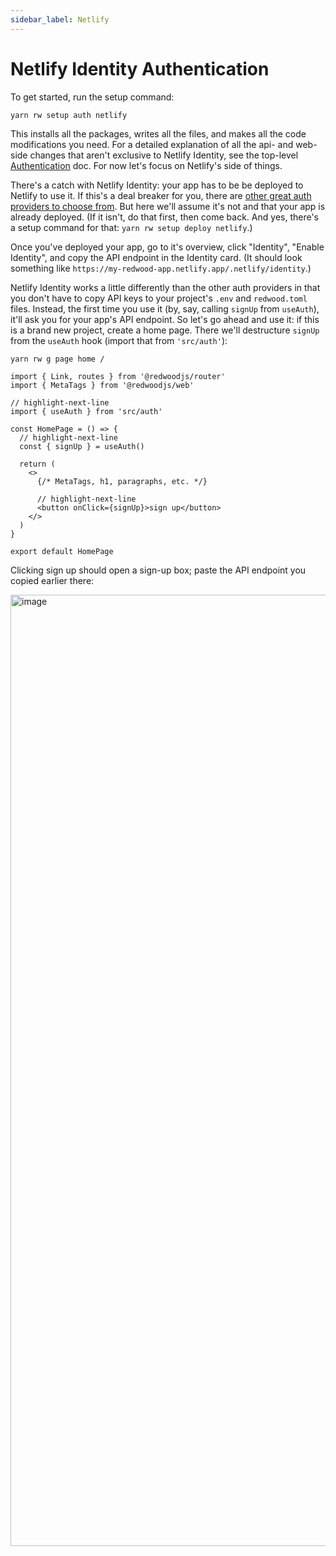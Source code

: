 ```yaml
---
sidebar_label: Netlify
---
```


# Netlify Identity Authentication

To get started, run the setup command:

```bash
yarn rw setup auth netlify
```

This installs all the packages, writes all the files, and makes all the code modifications you need.
For a detailed explanation of all the api- and web-side changes that aren't exclusive to Netlify Identity, see the top-level [Authentication](../authentication.md) doc.
For now let's focus on Netlify's side of things.

There's a catch with Netlify Identity: your app has to be be deployed to Netlify to use it.
If this's a deal breaker for you, there are [other great auth providers to choose from](../authentication.md#official-integrations).
But here we'll assume it's not and that your app is already deployed.
(If it isn't, do that first, then come back. And yes, there's a setup command for that: `yarn rw setup deploy netlify`.)

Once you've deployed your app, go to it's overview, click "Identity", "Enable Identity", and copy the API endpoint in the Identity card.
(It should look something like `https://my-redwood-app.netlify.app/.netlify/identity`.)

Netlify Identity works a little differently than the other auth providers in that you don't have to copy API keys to your project's `.env` and `redwood.toml` files.
Instead, the first time you use it (by, say, calling `signUp` from `useAuth`), it'll ask you for your app's API endpoint.
So let's go ahead and use it: if this is a brand new project, create a home page.
There we'll destructure `signUp` from the `useAuth` hook (import that from `'src/auth'`):

```
yarn rw g page home /
```

```tsx title="web/src/pages/HomePage.tsx"
import { Link, routes } from '@redwoodjs/router'
import { MetaTags } from '@redwoodjs/web'

// highlight-next-line
import { useAuth } from 'src/auth'

const HomePage = () => {
  // highlight-next-line
  const { signUp } = useAuth()

  return (
    <>
      {/* MetaTags, h1, paragraphs, etc. */}

      // highlight-next-line
      <button onClick={signUp}>sign up</button>
    </>
  )
}

export default HomePage
```

Clicking sign up should open a sign-up box; paste the API endpoint you copied earlier there:

<img width="1522" alt="image" src="https://user-images.githubusercontent.com/32992335/208788120-7dc7e544-8e83-42db-8110-a195f6e5ab41.png" />
